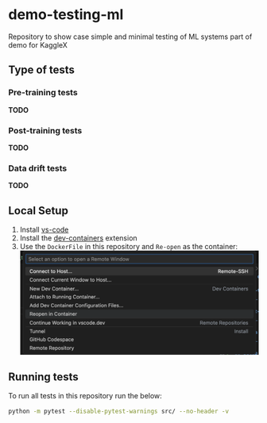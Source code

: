 # demo-testing-ml
Repository to show case simple and minimal testing of ML systems part of demo for KaggleX

## Type of tests

### Pre-training tests
__TODO__

### Post-training tests
__TODO__

### Data drift tests
__TODO__

## Local Setup
1) Install [vs-code]()
2) Install the [dev-containers](https://code.visualstudio.com/docs/devcontainers/tutorial) extension
3) Use the `DockerFile` in this repository and `Re-open` as the container: 
![Open dev container](image.png)

## Running tests
To run all tests in this repository run the below:
```sh
python -m pytest --disable-pytest-warnings src/ --no-header -v
```